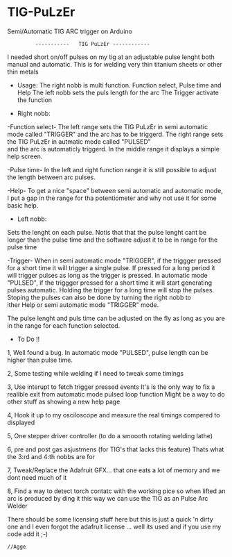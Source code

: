 # TIG-PuLzEr
Semi/Automatic TIG ARC trigger on Arduino



             -----------   TIG PuLzEr ------------
I needed short on/off pulses on my tig at an adjustable pulse lenght both manual and automatic.
This is for welding very thin titanium sheets or other thin metals
  
 *  Usage:
The right nobb is multi function. Function select, Pulse time and Help
The left nobb sets the puls length for the arc
The Trigger activate the function
 
 *  Right nobb:
 
-Function select-
The left range sets the TIG PuLzEr in semi automatic mode called "TRIGGER"
and the arc has to be triggerd. 
The right range sets the TIG PuLzEr in autmatic mode called "PULSED"     
and the arc is automaticly triggerd. 
In the middle range it displays a simple help screen.

-Pulse time-
In the left and right function range it is still possible to adjust the 
length between arc pulses. 
 
-Help- 
To get a nice "space" between semi automatic and automatic mode, I 
put a gap in the range for tha potentiometer and why not use it for some
basic help. 

 * Left nobb:

Sets the lenght on each pulse. Notis that that the pulse lenght cant be 
longer than the pulse time and the software adjust it to be in range for
the pulse time

-Trigger-
When in semi automatic mode "TRIGGER", if the triggger pressed for a short time it 
will trigger a single pulse. If pressed for a long period it will trigger
pulses as long as the trigger is pressed.
In automatic mode "PULSED", if the triggger pressed for a short time it will start
generating pulses automatic. Holding the trigger for a long time will stop
the pulses. 
Stoping the pulses can also be done by turning the right nobb to  
ither Help or semi automatic mode "TRIGGER" mode.
 
The pulse lenght and puls time can be adjusted on the fly as long as you are in
the range for each function selected.


 *  To Do !! 
 
1, Well found a bug. In automatic mode "PULSED", pulse length can be higher than pulse time. 

2, Some testing while welding if I need to tweak some timings 

3, Use interupt to fetch trigger pressed events 
   It's is the only way to fix a realible exit from  automatic mode pulsed loop function
   Might be a way to do other stuff as showing a new help page

4, Hook it up to my osciloscope and measure the real timings compered to displayed
 
5, One stepper driver controller (to do a smoooth rotating welding lathe)
 
 6, pre and post gas asjustmens (for TIG's that lacks this feature) 
   Thats what the 3:rd and 4:th nobbs are for
 
 7, Tweak/Replace the Adafruit GFX... that one eats a lot of memory and we dont need much of it
  
 8, Find a way to detect torch contatc with the working pice so when lifted an arc is produced
    by ding it this way we can use the TIG as an Pulse Arc Welder 
    
   
   There should be some licensing stuff here but this is just a quick 'n dirty one 
   and I even forgot the adafruit license ... well its used and if you use my code add it ;-)
     
    //Agge

